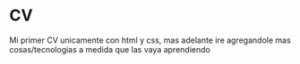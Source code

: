 # CV
Mi primer CV unicamente con html y css, mas adelante ire agregandole mas cosas/tecnologias a medida que las vaya aprendiendo
